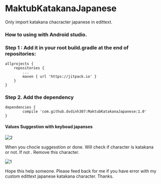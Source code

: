 # MaktubKatakanaJapanese
Only import katakana chacracter japanese in edittext.
### How to using with Android studio.
### Step 1 : Add it in your root build.gradle at the end of repositories:

	allprojects {
		repositories {
			...
			maven { url 'https://jitpack.io' }
		}
	}
  
 ### Step 2. Add the dependency
 	dependencies {
	        compile 'com.github.dvdinh307:MaktubKatakanaJapanese:1.0'
	}

#### Values Suggestion with keyboad japanses
![2](https://cloud.githubusercontent.com/assets/4903373/25376987/58baaab4-29d0-11e7-9f14-2a6911a8a489.png)

When you chocie suggesstion or done. Will check if character is katakana or not. If not . Remove this character.

![1](https://cloud.githubusercontent.com/assets/4903373/25376986/5867f242-29d0-11e7-8449-4504436d32f6.png)

Hope this help someone.
Please feed back for me if you have error with my custom edittext japanese katakana character.
Thanks.
